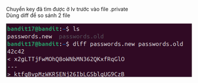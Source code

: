 Chuyển key đã tìm được ở lv trước vào file .private\
Dùng diff để so sánh 2 file

![alt text](writeup/anh/22.png)